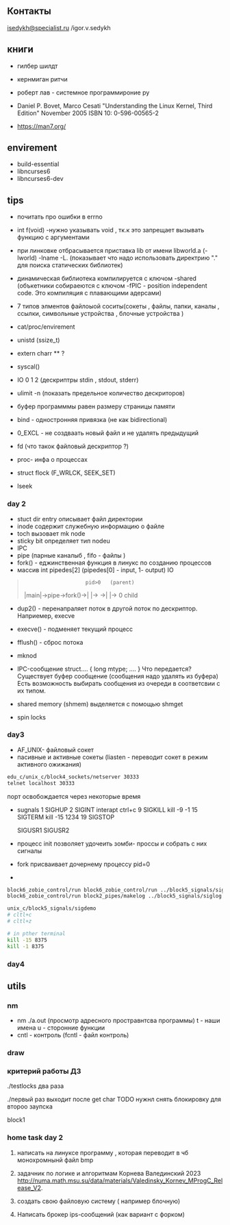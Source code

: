 
## Контакты 
isedykh@specialist.ru
/igor.v.sedykh



## книги

- гилбер шилдт
- кернмиган ритчи
- роберт лав - системное программироние ру

-  Daniel P. Bovet, Marco Cesati "Understanding the Linux Kernel, Third Edition" November 2005 ISBN 10: 0-596-00565-2
- https://man7.org/


## envirement
- build-essential
- libncurses6
- libncurses6-dev

## tips
- почитать про ошибки в errno
- int f(void) -нужно указывать void , тк.к это запрещает вызывать функцию с аргументами

- при линковке отбрасывается приставка lib от имени libworld.a (-lworld)
-lname 
-L. (показывает что надо использовать директрию "." для поиска статических библиотек)
- динамическая библиотека компилируется с ключом -shared (объкетники собираеются с ключом -fPIC - position independent code. Это компиляция с плавающими адерсами)

- 7 типов элментов файлоыой соситы(сокеты , файлы, папки, каналы , ссылки, символьные устройства , блочные устройства )
- cat/proc/envirement

- unistd (ssize_t)

- extern charr ** ?
- syscal()
- IO 0 1 2 (дескриптры stdin , stdout, stderr)

- ulimit -n (показать предельное количество дескриторов)
- буфер программмы равен размеру страницы памяти 
- bind - одностронняя привязка (не как bidirectional)
- 0_EXCL - не создваать новый файл и не удалять предыдущий
- fd (что такок файловый дескриптор ?)
- proc- инфа о процессах 
- struct flock (F_WRLCK, SEEK_SET)
- lseek



### day 2
- stuct dir entry описывает файл директории
- inode содержит служебную информацию о файле
- toch вызовает mk node
- sticky bit определяет тип nodeu
- IPC 
- pipe (парные каналыб , fifo - файлы )
- fork() - еджинственная функция  в линукс по созданию процессов
- массив int pipedes[2] (pipedes[0] - input, 1- output) IO

>                         pid>0   (parent)
> |main|->pipe->fork()->|     |->
>                     ->|     |->
>                        0 child


- dup2() - перенапраляет поток в другой поток по дескриптор. Наприемер, execve
- execve() - подменяет текущий процесс 
- fflush() - сброс потока
- mknod

- IPC-сообщение
    struct....
    {
        long mtype;
        ....
    }
    Что передается?
    Существует буфер сообщение (сообщения надо удалять из буфера)
    Есть возможность выбирать сообщения из очереди в соответсвии с их типом. 

- shared memory (shmem) выделяется с помощью shmget
- spin locks
### day3
- AF_UNIX- файловый сокет
- пасивные и активные сокеты (liasten - переводит сокет в режим активного ожижания)
```sh
edu_c/unix_c/block4_sockets/netserver 30333
telnet localhost 30333
```
порт освобождается через некоторые время

- sugnals
    1 SIGHUP 
    2 SIGINT interapt ctrl+c
    9 SIGKILL       kill -9 -1 
    15 SIGTERM      kill -15 1234
    19 SIGSTOP 

    SIGUSR1
    SIGUSR2
- процесс init позволяет удочеить зомби- проссы и собрать с них сигналы 
- fork присваивает дочернему процессу pid=0

- 
```sh
block6_zobie_control/run block6_zobie_control/run ../block5_signals/siglog # kill -9 12973
block6_zobie_control/run block2_pipes/makelog ../block5_signals/siglog
```


```sh
unix_c/block5_signals/sigdemo
# cltl+c
# cltl+z

# in pther terminal 
kill -15 8375
kill -1 8375
```


### day4

## utils

### nm
- nm ./a.out (просмотр адресного простравнтсва программы)
t - наши имена 
u -  сторонние функции 
- cntl - контроль  (fcntl - файл контроль)

### draw


### критерий работы ДЗ
./testlocks два раза 

./первый раз выходит после   get char
TODO нужнл снять блокировку для второо заупска 

block1


### home task day 2
1) написать на линуксе программу , которая переводит в чб монохромнынй файл bmp
2) задачник по логике и алгоритмам Корнева Валединский 2023
http://numa.math.msu.su/data/materials/Valedinsky_Kornev_MProgC_Release_V2.
3) создать свою файловую систему ( например блочную)


4) Написать брокер ips-сообщений (как вариант с форком)